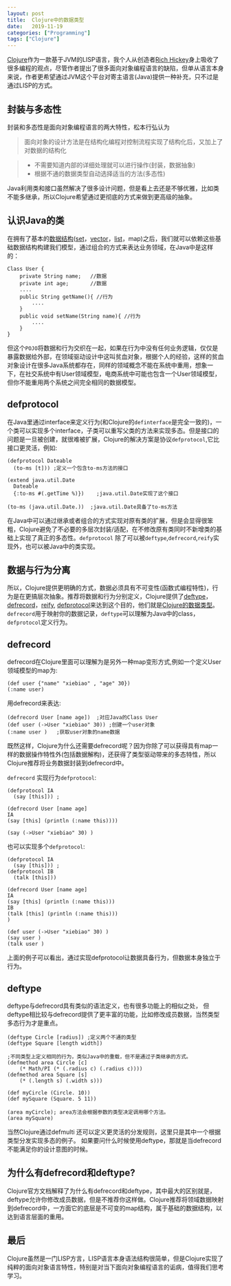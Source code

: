 ```yaml
---
layout: post
title:  Clojure中的数据类型
date:   2019-11-19
categories: ["Programming"]
tags: ["Clojure"]
---
```


[Clojure](http://clojure.org)作为一款基于JVM的LISP语言，我个人从创造者[Rich Hickey](https://twitter.com/richhickey)身上吸收了很多编程的观点，尽管作者提出了很多面向对象编程语言的缺陷，但单从语言本身来说，作者更希望通过JVM这个平台对寄主语言(Java)提供一种补充，只不过是通过LISP的方式。

## 封装与多态性
封装和多态性是面向对象编程语言的两大特性，松本行弘认为

> 面向对象的设计方法是在结构化编程对控制流程实现了结构化后，又加上了对数据的结构化

>  - 不需要知道内部的详细处理就可以进行操作(封装，数据抽象)
>  - 根据不通的数据类型自动选择适当的方法(多态性)


Java利用类和接口虽然解决了很多设计问题，但是看上去还是不够优雅，比如类不能多继承，所以Clojure希望通过更彻底的方式来做到更高级的抽象。

## 认识Java的类
在拥有了基本的[数据结构](https://clojure.org/reference/data_structures)([set](http://clojuredocs.org/clojure.core/set)，[vector](http://clojuredocs.org/clojure.core/vector)，[list](http://clojuredocs.org/clojure.core/list)，map)之后，我们就可以依赖这些基础数据结构构建我们模型，通过组合的方式来表达业务领域，在Java中是这样的：
```
Class User {
    private String name;   //数据
    private int age;       //数据
    ....
    public String getName(){ //行为
        ....
    }
    public void setName(String name){ //行为
        ....
    }
}
```
但这个`POJO`将数据和行为交织在一起，如果在行为中没有任何业务逻辑，仅仅是暴露数据给外部，在领域驱动设计中这叫贫血对象，根据个人的经验，这样的贫血对象设计在很多Java系统都存在，同样的领域概念不能在系统中重用，想象一下，在社交系统中有User领域模型，电商系统中可能也包含一个User领域模型，但你不能重用两个系统之间完全相同的数据模型。

## defprotocol
在Java里通过interface来定义行为(和Clojure的`definterface`是完全一致的)，一个类可以实现多个interface，子类可以重写父类的方法来实现多态。但是接口的问题是一旦被创建，就很难被扩展，Clojure的解决方案是协议`defprotocol`,它比接口更灵活，例如:
```
(defprotocol Dateable
  (to-ms [t])) ;定义一个包含to-ms方法的接口

(extend java.util.Date
  Dateable
  {:to-ms #(.getTime %)})    ;java.util.Date实现了这个接口

(to-ms (java.util.Date.))  ;java.util.Date具备了to-ms方法

```
在Java中可以通过继承或者组合的方式实现对原有类的扩展，但是会显得很笨粗，Clojure避免了不必要的多层次封装/适配，在不修改原有类同时不新增类的基础上实现了真正的多态性。`defprotocol` 除了可以被`deftype`,`defrecord`,`reify`实现外，也可以被Java中的类实现。 

## 数据与行为分离
所以，Clojure提供更明确的方式，数据必须具有不可变性(函数式编程特性)，行为是在更搞层次抽象。推荐将数据和行为分别定义，Clojure提供了[deftype](http://clojuredocs.org/clojure.core/deftype)，[defrecord](http://clojuredocs.org/clojure.core/defrecord)，[reify](http://clojuredocs.org/clojure.core/reify), [defprotocol](http://clojuredocs.org/clojure.core/defprotocol)来达到这个目的，他们就是[Clojure的数据类型](https://clojure.org/reference/datatypes)。`defrecord`用于映射你的数据记录，`deftype`可以理解为Java中的class，`defprotocol`定义行为。

## defrecord
defrecord在Clojure里面可以理解为是另外一种map变形方式,例如一个定义User领域模型的map为:
```
(def user {"name" "xiebiao" , "age" 30})
(:name user)

```
用defrecord来表达:
```
(defrecord User [name age])  ;对应Java的Class User
(def user (->User "xiebiao" 30)) ;创建一个user对象
(:name user )   ;获取user对象的name数据

```
既然这样，Clojure为什么还需要defrecord呢？因为你除了可以获得具有map一样的数据操作特性外(包括数据解构)，还获得了类型驱动带来的多态特性，所以Clojure推荐将业务数据封装到defrecord中。

`defrecord` 实现行为`defprotocol`:
```
(defprotocol IA
  (say [this])) ;

(defrecord User [name age]
IA
(say [this] (println (:name this))))

(say (->User "xiebiao" 30) )
```
也可以实现多个`defprotocol`:
```
(defprotocol IA
  (say [this])) ;
(defprotocol IB
  (talk [this])) 

(defrecord User [name age]
IA
(say [this] (println (:name this)))
IB
(talk [this] (println (:name this)))
)

(def user (->User "xiebiao" 30) )
(say user )
(talk user )
```
上面的例子可以看出，通过实现defprotocol让数据具备行为，但数据本身独立于行为。
## deftype
deftype与defrecord具有类似的语法定义，也有很多功能上的相似之处， 但deftype相比较与defrecord提供了更丰富的功能，比如修改成员数据，当然类型多态行为才是重点。
```
(deftype Circle [radius]) ;定义两个不通的类型
(deftype Square [length width])

;不同类型上定义相同的行为，类似Java中的重载，但不是通过子类继承的方式。
(defmethod area Circle [c]
    (* Math/PI (* (.radius c) (.radius c))))
(defmethod area Square [s]
    (* (.length s) (.width s)))

(def myCircle (Circle. 10))
(def mySquare (Square. 5 11))

(area myCircle); area方法会根据参数的类型决定调用哪个方法。
(area mySquare)

```
当然Clojure通过defmulti 还可以定义更灵活的分发规则，这里只是其中一个根据类型分发实现多态的例子。
如果要问什么时候使用deftype，那就是当defrecord不能满足你的设计意图的时候。

## 为什么有defrecord和deftype?
Clojure官方文档解释了为什么有defrecord和deftype，其中最大的区别就是，deftype允许你修改成员数据，但是不推荐你这样做。Clojure推荐将领域数据映射到defrecord中，一方面它的底层是不可变的map结构，属于基础的数据结构，以达到语言层面的重用。

## 最后
Clojure虽然是一门LISP方言，LISP语言本身语法结构很简单，但是Clojure实现了纯粹的面向对象语言特性，特别是对当下面向对象编程语言的诟病，值得我们思考学习。
